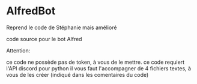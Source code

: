 # AlfredBot
Reprend le code de Stéphanie mais amélioré

code source pour le bot Alfred

Attention:

ce code ne possède pas de token, à vous de le mettre.
ce code requiert l'API discord pour python
il vous faut l'accompagner de 4 fichiers textes, à vous de les créer (indiqué dans les comentaires du code)
